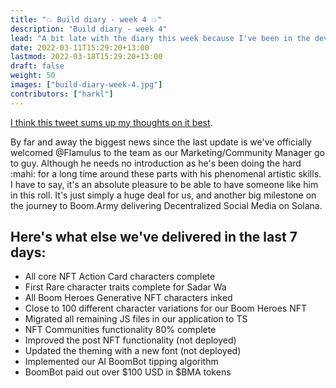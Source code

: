 ```yaml
---
title: "💥 Build diary - week 4 💥"
description: "Build diary - week 4"
lead: "A bit late with the diary this week because I've been in the dev cave building NFT communities. I'm excited because as I write this the functionality is 80% complete. We're very close to delivery and I'm super excited about what it means for Boom.Army. "
date: 2022-03-11T15:29:20+13:00
lastmod: 2022-03-18T15:29:20+13:00
draft: false
weight: 50
images: ["build-diary-week-4.jpg"]
contributors: ["harkl"]
---
```


[I think this tweet sums up my thoughts on it best](https://twitter.com/harkl_/status/1501824183759605762).

By far and away the biggest news since the last update is we've officially welcomed @Flamulus to the team as our Marketing/Community Manager go to guy. Although he needs no introduction as he's been doing the hard :mahi:  for a long time around these parts with his phenomenal artistic skills. I have to say, it's an absolute pleasure to be able to have someone like him in this roll. It's just simply a huge deal for us, and another big milestone on the journey to Boom.Army delivering Decentralized Social Media on Solana.

## Here's what else we've delivered in the last 7 days:

- All core NFT Action Card characters complete
- First Rare character traits complete for Sadar Wa
- All Boom Heroes Generative NFT characters inked
- Close to 100 different character variations for our Boom Heroes NFT
- Migrated all remaining JS files in our application to TS
- NFT Communities functionality 80% complete
- Improved the post NFT functionality (not deployed)
- Updated the theming with a new font (not deployed)
- Implemented our AI BoomBot tipping algorithm 
- BoomBot paid out over $100 USD in $BMA tokens